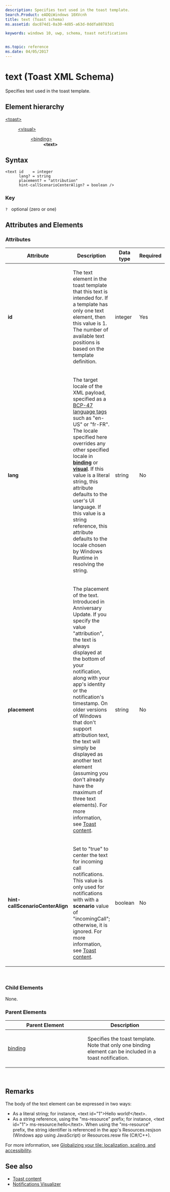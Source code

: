 ```yaml
---
description: Specifies text used in the toast template.
Search.Product: eADQiWindows 10XVcnh
title: text (Toast schema)
ms.assetid: dac874d1-0a30-4d85-a63d-0ddfa88783d1

keywords: windows 10, uwp, schema, toast notifications


ms.topic: reference
ms.date: 04/05/2017
---
```


# text  (Toast XML Schema)




Specifies text used in the toast template.

## Element hierarchy

<dl>
<dt><a href="element-toast.md">&lt;toast&gt;</a></dt>
<dd>
<dl>
<dt><a href="element-visual.md">&lt;visual&gt;</a></dt>
<dd>
<dl>
<dt><a href="element-binding.md">&lt;binding&gt;</a></dt>
<dd><b>&lt;text&gt;</b></dd>
</dl>
</dd>
</dl>
</dd>
</dl>

## Syntax

``` syntax
<text id    = integer
      lang? = string 
      placement? = "attribution"
      hint-callScenarioCenterAlign? = boolean />
```

### Key

`?`   optional (zero or one)

## Attributes and Elements


### Attributes

<table>
<colgroup>
<col width="20%" />
<col width="20%" />
<col width="20%" />
<col width="20%" />
<col width="20%" />
</colgroup>
<thead>
<tr class="header">
<th>Attribute</th>
<th>Description</th>
<th>Data type</th>
<th>Required</th>
<th>Default value</th>
</tr>
</thead>
<tbody>
<tr class="odd">
<td><strong>id</strong></td>
<td><p>The text element in the toast template that this text is intended for. If a template has only one text element, then this value is 1. The number of available text positions is based on the template definition.</p></td>
<td>integer</td>
<td>Yes</td>
<td>None</td>
</tr>
<tr class="even">
<td><strong>lang</strong></td>
<td><p>The target locale of the XML payload, specified as a <a href="https://go.microsoft.com/fwlink/p/?linkid=227302">BCP-47 language tags</a>  such as &quot;en-US&quot; or &quot;fr-FR&quot;. The locale specified here overrides any other specified locale in <a href="element-binding.md"><strong>binding</strong></a> or <a href="element-visual.md"><strong>visual</strong></a>. If this value is a literal string, this attribute defaults to the user's UI language. If this value is a string reference, this attribute defaults to the locale chosen by Windows Runtime in resolving the string.</p></td>
<td>string</td>
<td>No</td>
<td>None</td>
</tr>
<tr class="odd">
<td><strong>placement</strong></td>
<td><p>The placement of the text. Introduced in Anniversary Update. If you specify the value "attribution", the text is always displayed at the bottom of your notification, along with your app's identity or the notification's timestamp. On older versions of Windows that don't support attribution text, the text will simply be displayed as another text element (assuming you don't already have the maximum of three text elements). For more information, see <a href="/windows/apps/design/shell/tiles-and-notifications/adaptive-interactive-toasts">Toast content</a>.</p></td>
<td>string</td>
<td>No</td>
<td>None</td>
</tr>
<tr class="even">
<td><strong>hint-callScenarioCenterAlign</strong></td>
<td><p>Set to &quot;true&quot; to center the text for incoming call notifications. This value is only used for notifications with with a <strong>scenario</strong> value of "incomingCall"; otherwise, it is ignored. For more information, see <a href="/windows/apps/design/shell/tiles-and-notifications/adaptive-interactive-toasts#scenarios">Toast content</a>.</p></li>
</ul></td>
<td>boolean</td>
<td>No</td>
<td>None</td>
</tr>
</tbody>
</table>

 

### Child Elements

None.

### Parent Elements

<table>
<colgroup>
<col width="50%" />
<col width="50%" />
</colgroup>
<thead>
<tr class="header">
<th>Parent Element</th>
<th>Description</th>
</tr>
</thead>
<tbody>
<tr class="odd">
<td><a href="element-binding.md">binding</a> </td>
<td><p>Specifies the toast template. Note that only one binding element can be included in a toast notification.</p></td>
</tr>
</tbody>
</table>

 

## Remarks

The body of the text element can be expressed in two ways:

-   As a literal string; for instance, &lt;text id="1"&gt;Hello world!&lt;/text&gt;.
-   As a string reference, using the "ms-resource" prefix; for instance, &lt;text id="1"&gt; ms-resource:hello&lt;/text&gt;. When using the "ms-resource" prefix, the string identifier is referenced in the app's Resources.resjson (Windows app using JavaScript) or Resources.resw file (C#/C++).

For more information, see [Globalizing your tile: localization, scaling, and accessibility](/previous-versions/windows/apps/hh831183(v=win.10)).

## See also

* [Toast content](/windows/apps/design/shell/tiles-and-notifications/adaptive-interactive-toasts)
* [Notifications Visualizer](/windows/apps/design/shell/tiles-and-notifications/notifications-visualizer)



 

 
